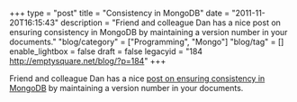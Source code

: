 +++
type = "post"
title = "Consistency in MongoDB"
date = "2011-11-20T16:15:43"
description = "Friend and colleague Dan has a nice post on ensuring consistency in MongoDB by maintaining a version number in your documents."
"blog/category" = ["Programming", "Mongo"]
"blog/tag" = []
enable_lightbox = false
draft = false
legacyid = "184 http://emptysquare.net/blog/?p=184"
+++

<p>Friend and colleague Dan has a nice <a href="http://late.am/post/2011/11/18/ensuring-write-your-own-reads-consistency-in-mongodb">post on ensuring consistency in
MongoDB</a>
by maintaining a version number in your documents.</p>
    